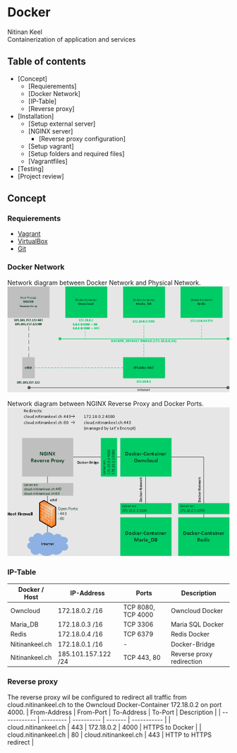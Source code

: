 # Docker
Nitinan Keel </br>
Containerization of application and services

## Table of contents
* [Concept]
  * [Requierements]
  * [Docker Network]
  * [IP-Table]
  * [Reverse proxy]
* [Installation]
  * [Setup external server]
  * [NGINX server]
    * [Reverse proxy configuration]
  * [Setup vagrant]
  * [Setup folders and required files]
  * [Vagrantfiles]
* [Testing]
* [Project review]

## Concept
### Requierements

* [Vagrant](https://www.vagrantup.com/downloads.html)
* [VirtualBox](https://www.virtualbox.org/wiki/Downloads)
* [Git](https://git-scm.com/download/win)

### Docker Network
Network diagram between Docker Network and Physical Network.
![Docker Network 1](./Docker-Network.png)

Network diagram between NGINX Reverse Proxy and Docker Ports.
![Docker Network 2](./Docker-network2.png)

### IP-Table
| Docker / Host | IP-Address | Ports | Description |
| ------------- | ---------- | ----- | ----------- |
| Owncloud | 172.18.0.2 /16 | TCP 8080, TCP 4000 | Owncloud Docker |
| Maria_DB | 172.18.0.3 /16 | TCP 3306 | Maria SQL Docker |
| Redis | 172.18.0.4 /16 | TCP 6379 | Redis Docker |
| Nitinankeel.ch | 172.18.0.1 /16 | - | Docker-Bridge |
| Nitinankeel.ch | 185.101.157.122 /24 | TCP 443, 80 | Reverse proxy redirection |

### Reverse proxy
The reverse proxy wil be configured to redirect all traffic from cloud.nitinankeel.ch to the Owncloud Docker-Container 172.18.0.2 on port 4000.
| From-Address | From-Port | To-Address | To-Port | Description |
| ------------ | --------- | ---------- | ------- | ----------- |
| cloud.nitinankeel.ch | 443 | 172.18.0.2 | 4000 | HTTPS to Docker |
| cloud.nitinankeel.ch | 80 | cloud.nitinankeel.ch | 443 | HTTP to HTTPS redirect |